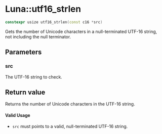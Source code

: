# Luna::utf16_strlen

```c++
constexpr usize utf16_strlen(const c16 *src)
```

Gets the number of Unicode characters in a null-terminated UTF-16 string, not including the null terminator. 



## Parameters
### src
The UTF-16 string to check. 

## Return value
Returns the number of Unicode characters in the UTF-16 string. 

#### Valid Usage
* `src` must points to a valid, null-terminated UTF-16 string. 

